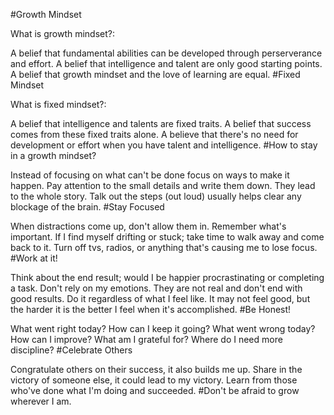 #Growth Mindset

What is growth mindset?:

A belief that fundamental abilities can be developed through perserverance and effort.
A belief that intelligence and talent are only good starting points.
A belief that growth mindset and the love of learning are equal.
#Fixed Mindset

What is fixed mindset?:

A belief that intelligence and talents are fixed traits.
A belief that success comes from these fixed traits alone.
A believe that there's no need for development or effort when you have talent and intelligence.
#How to stay in a growth mindset?

Instead of focusing on what can't be done focus on ways to make it happen.
Pay attention to the small details and write them down. They lead to the whole story.
Talk out the steps (out loud) usually helps clear any blockage of the brain.
#Stay Focused

When distractions come up, don't allow them in. Remember what's important.
If I find myself drifting or stuck; take time to walk away and come back to it.
Turn off tvs, radios, or anything that's causing me to lose focus.
#Work at it!

Think about the end result; would I be happier procrastinating or completing a task.
Don't rely on my emotions. They are not real and don't end with good results. Do it regardless of what I feel like.
It may not feel good, but the harder it is the better I feel when it's accomplished.
#Be Honest!

What went right today? How can I keep it going?
What went wrong today? How can I improve?
What am I grateful for? Where do I need more discipline?
#Celebrate Others

Congratulate others on their success, it also builds me up.
Share in the victory of someone else, it could lead to my victory.
Learn from those who've done what I'm doing and succeeded.
#Don't be afraid to grow wherever I am.

